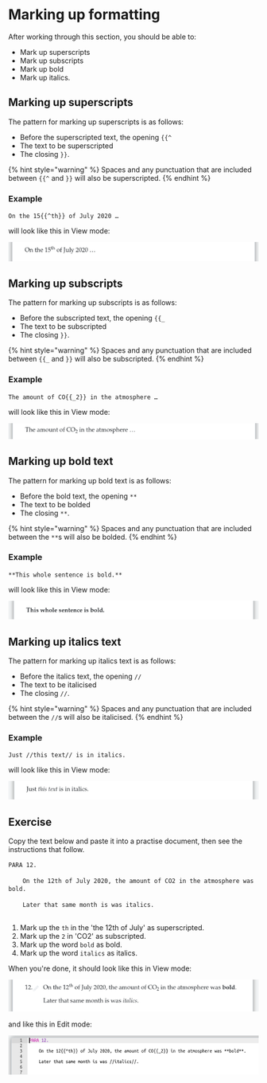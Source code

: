 # Marking up formatting

After working through this section, you should be able to:

* Mark up superscripts
* Mark up subscripts
* Mark up bold
* Mark up italics.

## Marking up superscripts

The pattern for marking up superscripts is as follows:

* Before the superscripted text, the opening `{{^`
* The text to be superscripted
* The closing `}}`.

{% hint style="warning" %}
Spaces and any punctuation that are included between `{{^` and `}}` will also be superscripted.
{% endhint %}

### Example

```
On the 15{{^th}} of July 2020 …
```

will look like this in View mode:

![](<../.gitbook/assets/image (58).png>)

## Marking up subscripts <a href="#marking-up-subscripts" id="marking-up-subscripts"></a>

The pattern for marking up subscripts is as follows:

* Before the subscripted text, the opening `{{_`
* The text to be subscripted
* The closing `}}`.

{% hint style="warning" %}
Spaces and any punctuation that are included between `{{_` and `}}` will also be subscripted.
{% endhint %}

### Example

```
The amount of CO{{_2}} in the atmosphere …
```

will look like this in View mode:

![](<../.gitbook/assets/image (87).png>)

## Marking up bold text <a href="#marking-up-subscripts" id="marking-up-subscripts"></a>

The pattern for marking up bold text is as follows:

* Before the bold text, the opening `**`
* The text to be bolded
* The closing `**`.

{% hint style="warning" %}
Spaces and any punctuation that are included between the `**`s will also be bolded.
{% endhint %}

### Example

```
**This whole sentence is bold.**
```

will look like this in View mode:

![](<../.gitbook/assets/image (259).png>)

## Marking up italics text <a href="#marking-up-subscripts" id="marking-up-subscripts"></a>

The pattern for marking up italics text is as follows:

* Before the italics text, the opening `//`
* The text to be italicised
* The closing `//`.

{% hint style="warning" %}
Spaces and any punctuation that are included between the `//`s will also be italicised.
{% endhint %}

### Example

```
Just //this text// is in italics.
```

will look like this in View mode:

![](<../.gitbook/assets/image (196).png>)

## Exercise

Copy the text below and paste it into a practise document, then see the instructions that follow.

```
PARA 12.
  
    On the 12th of July 2020, the amount of CO2 in the atmosphere was bold.
    
    Later that same month is was italics.
    
```

1. Mark up the `th` in the 'the 12th of July' as superscripted.
2. Mark up the `2` in 'CO2' as subscripted.
3. Mark up the word `bold` as bold.
4. Mark up the word `italics` as italics.

When you're done, it should look like this in View mode:

![](<../.gitbook/assets/image (143).png>)

and like this in Edit mode:

![](<../.gitbook/assets/image (31).png>)
